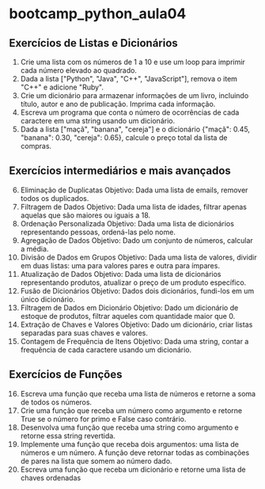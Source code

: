 # bootcamp_python_aula04

## Exercícios de Listas e Dicionários
1. Crie uma lista com os números de 1 a 10 e use um loop para imprimir cada número elevado ao quadrado.
2. Dada a lista ["Python", "Java", "C++", "JavaScript"], remova o item "C++" e adicione "Ruby".
3. Crie um dicionário para armazenar informações de um livro, incluindo título, autor e ano de publicação. Imprima cada informação.
4. Escreva um programa que conta o número de ocorrências de cada caractere em uma string usando um dicionário.
5. Dada a lista ["maçã", "banana", "cereja"] e o dicionário {"maçã": 0.45, "banana": 0.30, "cereja": 0.65}, calcule o preço total da lista de compras.

## Exercícios intermediários e mais avançados
6. Eliminação de Duplicatas
Objetivo: Dada uma lista de emails, remover todos os duplicados.
7. Filtragem de Dados
Objetivo: Dada uma lista de idades, filtrar apenas aquelas que são maiores ou iguais a 18.
8. Ordenação Personalizada
Objetivo: Dada uma lista de dicionários representando pessoas, ordená-las pelo nome.
9. Agregação de Dados
Objetivo: Dado um conjunto de números, calcular a média.
10. Divisão de Dados em Grupos
Objetivo: Dada uma lista de valores, dividir em duas listas: uma para valores pares e outra para ímpares.
11. Atualização de Dados
Objetivo: Dada uma lista de dicionários representando produtos, atualizar o preço de um produto específico.
12. Fusão de Dicionários
Objetivo: Dados dois dicionários, fundi-los em um único dicionário.
13. Filtragem de Dados em Dicionário
Objetivo: Dado um dicionário de estoque de produtos, filtrar aqueles com quantidade maior que 0.
14. Extração de Chaves e Valores
Objetivo: Dado um dicionário, criar listas separadas para suas chaves e valores.
15. Contagem de Frequência de Itens
Objetivo: Dada uma string, contar a frequência de cada caractere usando um dicionário.

## Exercícios de Funções
16. Escreva uma função que receba uma lista de números e retorne a soma de todos os números.
17. Crie uma função que receba um número como argumento e retorne True se o número for primo e False caso contrário.
18. Desenvolva uma função que receba uma string como argumento e retorne essa string revertida.
19. Implemente uma função que receba dois argumentos: uma lista de números e um número. A função deve retornar todas as combinações de pares na lista que somem ao número dado.
20. Escreva uma função que receba um dicionário e retorne uma lista de chaves ordenadas